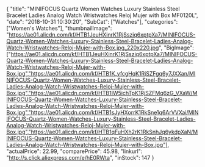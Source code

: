 {
	"title": "MINIFOCUS Quartz Women Watches Luxury Stainless Steel Bracelet Ladies Analog Watch Wristwatches Reloj Mujer with Box MF0120L",
	"date": "2018-10-31 10:30:20",
	"SubCat": ["Watches"],
	"categories": ["Women's Watches"],
	"thumbnailImage": "https://ae01.alicdn.com/kf/HTB1JeuHXinrK1RjSsziq6xptpXa7/MINIFOCUS-Quartz-Women-Watches-Luxury-Stainless-Steel-Bracelet-Ladies-Analog-Watch-Wristwatches-Reloj-Mujer-with-Box.jpg_220x220.jpg",
	"BigImage": ["https://ae01.alicdn.com/kf/HTB1JeuHXinrK1RjSsziq6xptpXa7/MINIFOCUS-Quartz-Women-Watches-Luxury-Stainless-Steel-Bracelet-Ladies-Analog-Watch-Wristwatches-Reloj-Mujer-with-Box.jpg","https://ae01.alicdn.com/kf/HTB1K_yfcgHqK1RjSZFgq6y7JXXan/MINIFOCUS-Quartz-Women-Watches-Luxury-Stainless-Steel-Bracelet-Ladies-Analog-Watch-Wristwatches-Reloj-Mujer-with-Box.jpg","https://ae01.alicdn.com/kf/HTB1IW5ichTpK1RjSZFMq6zG_VXaW/MINIFOCUS-Quartz-Women-Watches-Luxury-Stainless-Steel-Bracelet-Ladies-Analog-Watch-Wristwatches-Reloj-Mujer-with-Box.jpg","https://ae01.alicdn.com/kf/HTB1sJyHXorrK1RkSne1q6ArVVXai/MINIFOCUS-Quartz-Women-Watches-Luxury-Stainless-Steel-Bracelet-Ladies-Analog-Watch-Wristwatches-Reloj-Mujer-with-Box.jpg","https://ae01.alicdn.com/kf/HTB1qFuHXh2rK1RkSnhJq6ykdpXaN/MINIFOCUS-Quartz-Women-Watches-Luxury-Stainless-Steel-Bracelet-Ladies-Analog-Watch-Wristwatches-Reloj-Mujer-with-Box.jpg"],
	"actualPrice": 22.99,
	"comparePrice": 45.98,
	"linkurl": "http://s.click.aliexpress.com/e/hE0RWta",
	"inStock": 147
}
